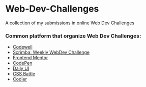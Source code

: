 # Web-Dev-Challenges
A collection of my submissions in online Web Dev Challenges
<br>

### Common platform that organize Web Dev Challenges:
- [Codewell](https://www.codewell.cc/)
- [Scrimba: Weekly WebDev Challenge](https://weeklywebdevchallenge.scrimba.com/)
- [Frontend Mentor](https://www.frontendmentor.io/challenges)
- [CodePen](https://codepen.io/challenges/)
- [Daily UI](https://www.dailyui.co/)
- [CSS Battle](https://cssbattle.dev/)
- [Codier](https://codier.io/)
